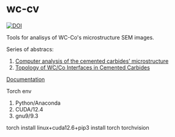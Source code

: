 wc-cv
=====
[![DOI](https://zenodo.org/badge/423016150.svg)](https://zenodo.org/badge/latestdoi/423016150)

Tools for analisys of WC-Co's microstructure SEM images. 

Series of abstracs:

1) [Computer analysis of the cemented carbides’ microstructure](https://lettersonmaterials.com/en/Readers/Article.aspx?aid=41463)
2) [Topology of WC/Co Interfaces in Cemented Carbides](https://doi.org/10.3390/ma16165560) 

 [Documentation](https://dkagramanyan.github.io/wc_cv/)


Torch env
1) Python/Anaconda
2) CUDA/12.4
3) gnu9/9.3

torch install
linux+cuda12.6+pip3 install torch torchvision
